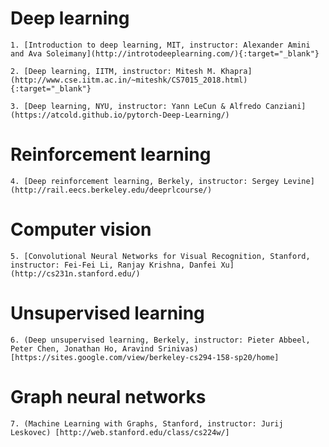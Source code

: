 # Deep learning 
    1. [Introduction to deep learning, MIT, instructor: Alexander Amini and Ava Soleimany](http://introtodeeplearning.com/){:target="_blank"}
    
    2. [Deep learning, IITM, instructor: Mitesh M. Khapra] (http://www.cse.iitm.ac.in/~miteshk/CS7015_2018.html){:target="_blank"}

    3. [Deep learning, NYU, instructor: Yann LeCun & Alfredo Canziani] (https://atcold.github.io/pytorch-Deep-Learning/)

    
# Reinforcement learning 
    4. [Deep reinforcement learning, Berkely, instructor: Sergey Levine] (http://rail.eecs.berkeley.edu/deeprlcourse/)  

# Computer vision
    5. [Convolutional Neural Networks for Visual Recognition, Stanford, instructor: Fei-Fei Li, Ranjay Krishna, Danfei Xu](http://cs231n.stanford.edu/)

# Unsupervised learning
    6. (Deep unsupervised learning, Berkely, instructor: Pieter Abbeel, Peter Chen, Jonathan Ho, Aravind Srinivas)[https://sites.google.com/view/berkeley-cs294-158-sp20/home]

# Graph neural networks 
    7. (Machine Learning with Graphs, Stanford, instructor: Jurij Leskovec) [http://web.stanford.edu/class/cs224w/]
